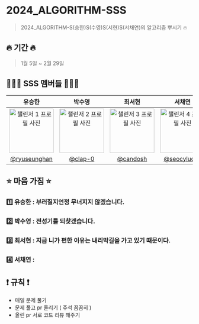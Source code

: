 # 2024_ALGORITHM-SSS
> 2024_ALGORITHM-S(승한)S(수영)S(서현)S(서채연)의 알고리즘 뿌시기 🔥

## 🔥 기간 🔥                     
> 1월 5일 ~ 2월 29일 

## 👩🏻‍💻 SSS 멤버들 🧑🏻‍💻
|      유승한      |      박수영       |     최서현      |    서채연     |
|:------------------:|:------------------:|:------------------:|:------------------:|
| <img src="https://avatars.githubusercontent.com/u/106146847?v=4" width="120" alt="챌린저 1 프로필 사진"> | <img src="https://avatars.githubusercontent.com/u/50361496?v=4" width="120" alt="챌린저 2 프로필 사진"> | <img src="https://avatars.githubusercontent.com/u/104755384?v=4" width="120" alt="챌린저 3 프로필 사진"> | <img src="https://avatars.githubusercontent.com/u/94633589?v=4" width="120" alt="챌린저 4 프로필 사진"> | 
| [@ryuseunghan](https://github.com/ryuseunghan) | [@clap-0](https://github.com/clap-0) | [@candosh](https://github.com/OneDay-OneAlgorithm/candosh) | [@seocylucky](https://github.com/seocylucky) | 



## ⭐️ 마음 가짐 ⭐️

### 1️⃣ 유승한 : 부러질지언정 무너지지 않겠습니다.
### 2️⃣ 박수영 : 전성기를 되찾겠습니다.
### 3️⃣ 최서현 : 지금 니가 편한 이유는 내리막길을 가고 있기 때문이다.
### 4️⃣ 서채연 : 

## ❗️ 규칙 ❗️
- 매일 문제 풀기 <br/>
- 문제 풀고 pr 올리기 ( 주석 꼼꼼히 ) <br/>
- 올린 pr 서로 코드 리뷰 해주기
